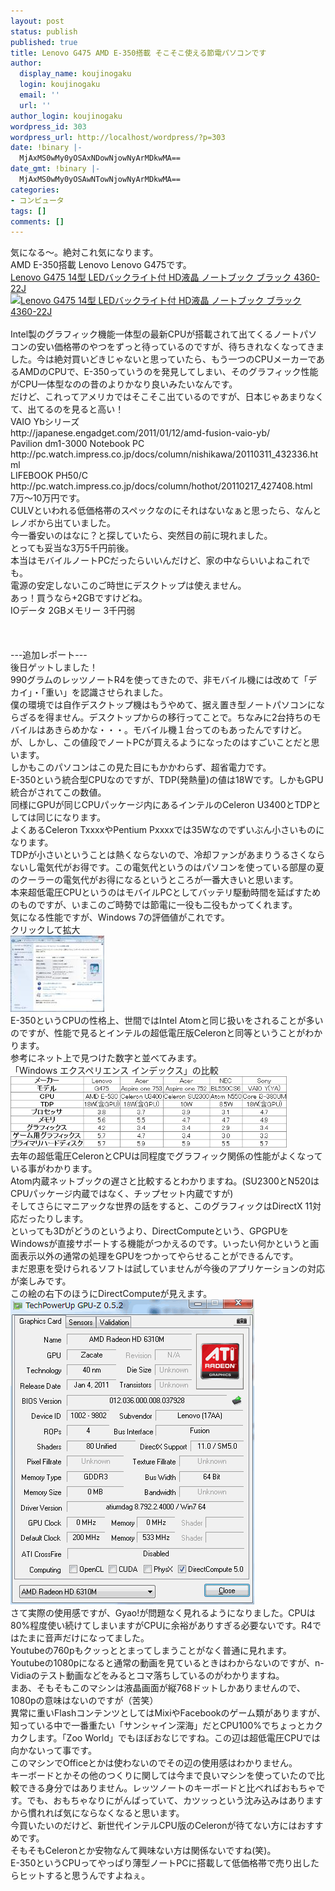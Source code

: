 ```yaml
---
layout: post
status: publish
published: true
title: Lenovo G475 AMD E-350搭載 そこそこ使える節電パソコンです
author:
  display_name: koujinogaku
  login: koujinogaku
  email: ''
  url: ''
author_login: koujinogaku
wordpress_id: 303
wordpress_url: http://localhost/wordpress/?p=303
date: !binary |-
  MjAxMS0wMy0yOSAxNDowNjowNyArMDkwMA==
date_gmt: !binary |-
  MjAxMS0wMy0yOSAwNTowNjowNyArMDkwMA==
categories:
- コンピュータ
tags: []
comments: []
---
```

<p>気になる～。絶対これ気になります。<br />
AMD E-350搭載 Lenovo Lenovo G475です。<br />
<a href="http://www.amazon.co.jp/gp/product/B004QZPDFC/ref=as_li_ss_tl?ie=UTF8&tag=koujinogakuse-22&linkCode=as2&camp=247&creative=7399&creativeASIN=B004QZPDFC">Lenovo G475 14型 LEDバックライト付 HD液晶 ノートブック ブラック 4360-22J<br><img src="http://ecx.images-amazon.com/images/I/31s5dXKMqPL._SL500_AA300_.jpg" width="300" height="300" alt="Lenovo G475 14型 LEDバックライト付 HD液晶 ノートブック ブラック 4360-22J"></a><img src="http://www.assoc-amazon.jp/e/ir?t=&l=as2&o=9&a=B004QZPDFC" width="1" height="1" border="0" alt="" style="border:none !important; margin:0px !important;" /><br />
Intel製のグラフィック機能一体型の最新CPUが搭載されて出てくるノートパソコンの安い価格帯のやつをずっと待っているのですが、待ちきれなくなってきました。今は絶対買いどきじゃないと思っていたら、もう一つのCPUメーカーであるAMDのCPUで、E-350っていうのを発見してしまい、そのグラフィック性能がCPU一体型なのの昔のよりかなり良いみたいなんです。<br />
だけど、これってアメリカではそこそこ出ているのですが、日本じゃあまりなくて、出てるのを見ると高い！<br />
VAIO Ybシリーズ<br />
http://japanese.engadget.com/2011/01/12/amd-fusion-vaio-yb/<br />
Pavilion dm1-3000 Notebook PC<br />
http://pc.watch.impress.co.jp/docs/column/nishikawa/20110311_432336.html<br />
LIFEBOOK PH50/C<br />
http://pc.watch.impress.co.jp/docs/column/hothot/20110217_427408.html<br />
7万～10万円です。<br />
CULVといわれる低価格帯のスペックなのにそれはないなぁと思ったら、なんとレノボから出ていました。<br />
今一番安いのはなに？と探していたら、突然目の前に現れました。<br />
とっても妥当な3万5千円前後。<br />
本当はモバイルノートPCだったらいいんだけど、家の中ならいいよねこれでも。<br />
電源の安定しないこのご時世にデスクトップは使えません。<br />
あっ！買うなら+2GBですけどね。<br />
IOデータ 2GBメモリー 3千円弱<br />
<a href="http://px.a8.net/svt/ejp?a8mat=1TOP30+3UQ0QA+S1Q+BWGDT&a8ejpredirect=http%3A%2F%2Fnttxstore.jp%2F_II_IO13497419" target="_blank" onmouseover="window.status='http://nttxstore.jp/';return true;" onmouseout="window.status='';return true;"><br />
<img border="0" alt="" src="http://nttxstore.jp/l2_images/I/IO/IO13497419.jpg"></a><br />
<img border="0" width="1" height="1" src="http://www12.a8.net/0.gif?a8mat=1TOP30+3UQ0QA+S1Q+BWGDT" alt=""><br />
---追加レポート---<br />
後日ゲットしました！<br />
990グラムのレッツノートR4を使ってきたので、非モバイル機には改めて「デカイ」・「重い」を認識させられました。<br />
僕の環境では自作デスクトップ機はもうやめて、据え置き型ノートパソコンにならざるを得ません。デスクトップからの移行ってことで。ちなみに2台持ちのモバイルはあきらめかな・・・。モバイル機１台ってのもあったんですけど。<br />
が、しかし、この値段でノートPCが買えるようになったのはすごいことだと思います。<br />
しかもこのパソコンはこの見た目にもかかわらず、超省電力です。<br />
E-350という統合型CPUなのですが、TDP(発熱量)の値は18Wです。しかもGPU統合がされてこの数値。<br />
同様にGPUが同じCPUパッケージ内にあるインテルのCeleron U3400とTDPとしては同じになります。<br />
よくあるCeleron TxxxxやPentium Pxxxxでは35Wなのでずいぶん小さいものになります。<br />
TDPが小さいということは熱くならないので、冷却ファンがあまりうるさくならないし電気代がお得です。この電気代というのはパソコンを使っている部屋の夏のクーラーの電気代がお得になるというところが一番大きいと思います。<br />
本来超低電圧CPUというのはモバイルPCとしてバッテリ駆動時間を延ばすためのものですが、いまこのご時勢では節電に一役も二役もかってくれます。<br />
気になる性能ですが、Windows 7の評価値がこれです。<br />
クリックして拡大<br />
<a href="/blog/img/20110404.jpg" target="_blank"><img src="/blog/img/20110404s.jpg" alt="" border="0" width="150" height="122" /></a><br />
E-350というCPUの性格上、世間ではIntel Atomと同じ扱いをされることが多いのですが、性能で見るとインテルの超低電圧版Celeronと同等ということがわかります。<br />
参考にネット上で見つけた数字と並べてみます。<br />
「Windows エクスペリエンス インデックス」の比較<br />
<a href="/blog/img/20110404-2.png" target="_blank"><img src="/blog/img/20110404-2.png" alt="20110404-2.png" border="0" width="442" height="114" /></a><br />
去年の超低電圧CeleronとCPUは同程度でグラフィック関係の性能がよくなっている事がわかります。<br />
Atom内蔵ネットブックの遅さと比較するとわかりますね。(SU2300とN520はCPUパッケージ内蔵ではなく、チップセット内蔵ですが)<br />
そしてさらにマニアックな世界の話をすると、このグラフィックはDirectX 11対応だったりします。<br />
といっても3Dがどうのというより、DirectComputeという、GPGPUをWindowsが直接サポートする機能がつかえるのです。いったい何かというと画面表示以外の通常の処理をGPUをつかってやらせることができるんです。<br />
まだ恩恵を受けられるソフトは試していませんが今後のアプリケーションの対応が楽しみです。<br />
この絵の右下のほうにDirectComputeが見えます。<br />
<a href="/blog/img/20110404-3.gif" target="_blank"><img src="/blog/img/20110404-3.gif" alt="20110404-3.gif" border="0" width="390" height="488" /></a><br />
さて実際の使用感ですが、Gyao!が問題なく見れるようになりました。CPUは80%程度使い続けてしまいますがCPUに余裕がありすぎる必要ないです。R4ではたまに音声だけになってました。<br />
Youtubeの760pもクッっととまってしまうことがなく普通に見れます。<br />
Youtubeの1080pになると通常の動画を見ているときはわからないのですが、n-Vidiaのテスト動画などをみるとコマ落ちしているのがわかりますね。<br />
まあ、そもそもこのマシンは液晶画面が縦768ドットしかありませんので、1080pの意味はないのですが（苦笑）<br />
異常に重いFlashコンテンツとしてはMixiやFacebookのゲーム類がありますが、知っている中で一番重たい「サンシャイン深海」だとCPU100%でちょっとカクカクします。「Zoo World」でもほぼおなじですね。この辺は超低電圧CPUでは向かないって事です。<br />
このマシンでOfficeとかは使わないのでその辺の使用感はわかりません。<br />
キーボードとかその他のつくりに関しては今まで良いマシンを使っていたので比較できる身分ではありません。レッツノートのキーボードと比べればおもちゃです。でも、おもちゃなりにがんばっていて、カツッっという沈み込みはありますから慣れれば気にならなくなると思います。<br />
今買いたいのだけど、新世代インテルCPU版のCeleronが待てない方にはおすすめです。<br />
そもそもCeleronとか安物なんて興味ない方は関係ないですね(笑)。<br />
E-350というCPUってやっぱり薄型ノートPCに搭載して低価格帯で売り出したらヒットすると思うんですよねぇ。</p>
